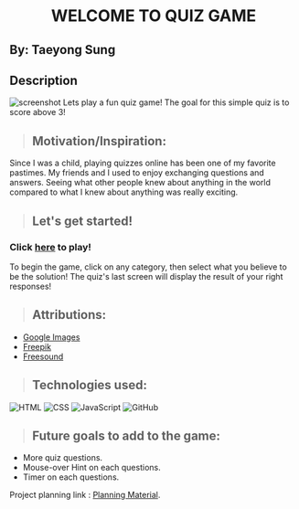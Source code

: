 # <center> **WELCOME TO QUIZ GAME** </center>

## By: Taeyong Sung

## Description
![screenshot](https://github.com/user-attachments/assets/d9261720-e670-4111-a9f3-433933ffce85)
Lets play a fun quiz game! The goal for this simple quiz is to score above 3!

> ## Motivation/Inspiration:
Since I was a child, playing quizzes online has been one of my favorite pastimes. My friends and I used to enjoy exchanging questions and answers. Seeing what other people knew about anything in the world compared to what I knew about anything was really exciting.


> ## Let's get started!

### Click **[here](https://taeyong-sung.github.io/quiz-game/)** to play!

To begin the game, click on any category, then select what you believe to be the solution! The quiz's last screen will display the result of your right responses!


> ## Attributions:
* [Google Images](https://www.google.com/imghp)
* [Freepik](https://www.freepik.com/)
* [Freesound](https://freesound.org/)

> ## Technologies used: 

![HTML](https://img.shields.io/badge/HTML-239120?style=for-the-badge&logo=html5&logoColor=white) ![CSS](https://img.shields.io/badge/CSS-239120?&style=for-the-badge&logo=css3&logoColor=white) ![JavaScript](https://img.shields.io/badge/JavaScript-F7DF1E?style=for-the-badge&logo=javascript&logoColor=black) ![GitHub](https://img.shields.io/badge/GitHub-100000?style=for-the-badge&logo=github&logoColor=white)

> ## Future goals to add to the game:
* More quiz questions.
* Mouse-over Hint on each questions.
* Timer on each questions.


Project planning link : [Planning Material](https://docs.google.com/document/d/1ruifHj5xjO8IezIZq7vjtgry1uHaIX9O6zKewnI3ZAo/edit).

